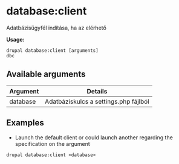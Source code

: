 # database:client
Adatbázisügyfél indítása, ha az elérhető

**Usage:**
```
drupal database:client [arguments]
dbc
```

## Available arguments
Argument | Details
---------|-------------
database | Adatbáziskulcs a settings.php fájlból

## Examples
* Launch the default client or could launch another regarding the specification on the argument
```
drupal database:client <database>
```
